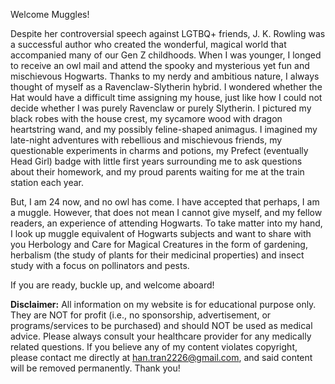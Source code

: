Welcome Muggles!

Despite her controversial speech against LGTBQ+ friends, J. K. Rowling was a successful author who created the wonderful, magical world that accompanied many of our Gen Z childhoods. When I was younger, I longed to receive an owl mail and attend the spooky and mysterious yet fun and mischievous Hogwarts. Thanks to my nerdy and ambitious nature, I always thought of myself as a Ravenclaw-Slytherin hybrid. I wondered whether the Hat would have a difficult time assigning my house, just like how I could not decide whether I was purely Ravenclaw or purely Slytherin. I pictured my black robes with the house crest, my sycamore wood with dragon heartstring wand, and my possibly feline-shaped animagus. I imagined my late-night adventures with rebellious and mischievous friends, my questionable experiments in charms and potions, my Prefect (eventually Head Girl) badge with little first years surrounding me to ask questions about their homework, and my proud parents waiting for me at the train station each year.

But, I am 24 now, and no owl has come. I have accepted that perhaps, I am a muggle. However, that does not mean I cannot give myself, and my fellow readers, an experience of attending Hogwarts. To take matter into my hand, I look up muggle equivalent of Hogwarts subjects and want to share with you Herbology and Care for Magical Creatures in the form of gardening, herbalism (the study of plants for their medicinal properties) and insect study with a focus on pollinators and pests.

If you are ready, buckle up, and welcome aboard!

**Disclaimer:** All information on my website is for educational purpose only. They are NOT for profit (i.e., no sponsorship, advertisement, or programs/services to be purchased) and should NOT be used as medical advice. Please always consult your healthcare provider for any medically related questions. If you believe any of my content violates copyright, please contact me directly at han.tran2226@gmail.com, and said content will be removed permanently. Thank you!
